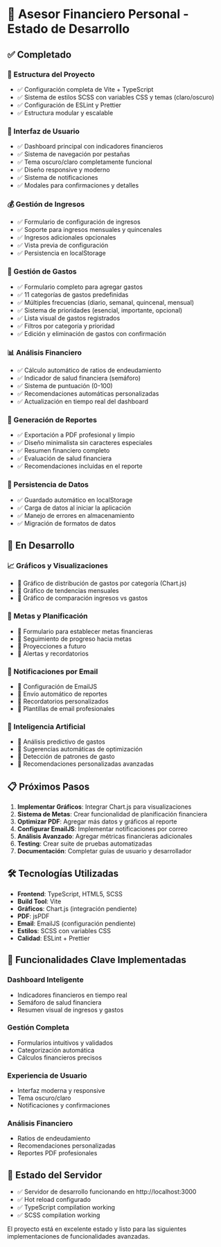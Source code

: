 # 🚀 Asesor Financiero Personal - Estado de Desarrollo

## ✅ Completado

### 📁 Estructura del Proyecto
- ✅ Configuración completa de Vite + TypeScript
- ✅ Sistema de estilos SCSS con variables CSS y temas (claro/oscuro)
- ✅ Configuración de ESLint y Prettier
- ✅ Estructura modular y escalable

### 🎨 Interfaz de Usuario
- ✅ Dashboard principal con indicadores financieros
- ✅ Sistema de navegación por pestañas
- ✅ Tema oscuro/claro completamente funcional
- ✅ Diseño responsive y moderno
- ✅ Sistema de notificaciones
- ✅ Modales para confirmaciones y detalles

### 💰 Gestión de Ingresos
- ✅ Formulario de configuración de ingresos
- ✅ Soporte para ingresos mensuales y quincenales
- ✅ Ingresos adicionales opcionales
- ✅ Vista previa de configuración
- ✅ Persistencia en localStorage

### 💸 Gestión de Gastos
- ✅ Formulario completo para agregar gastos
- ✅ 11 categorías de gastos predefinidas
- ✅ Múltiples frecuencias (diario, semanal, quincenal, mensual)
- ✅ Sistema de prioridades (esencial, importante, opcional)
- ✅ Lista visual de gastos registrados
- ✅ Filtros por categoría y prioridad
- ✅ Edición y eliminación de gastos con confirmación

### 📊 Análisis Financiero
- ✅ Cálculo automático de ratios de endeudamiento
- ✅ Indicador de salud financiera (semáforo)
- ✅ Sistema de puntuación (0-100)
- ✅ Recomendaciones automáticas personalizadas
- ✅ Actualización en tiempo real del dashboard

### 📄 Generación de Reportes
- ✅ Exportación a PDF profesional y limpio
- ✅ Diseño minimalista sin caracteres especiales
- ✅ Resumen financiero completo
- ✅ Evaluación de salud financiera
- ✅ Recomendaciones incluidas en el reporte

### 💾 Persistencia de Datos
- ✅ Guardado automático en localStorage
- ✅ Carga de datos al iniciar la aplicación
- ✅ Manejo de errores en almacenamiento
- ✅ Migración de formatos de datos

## 🚧 En Desarrollo

### 📈 Gráficos y Visualizaciones
- 🔄 Gráfico de distribución de gastos por categoría (Chart.js)
- 🔄 Gráfico de tendencias mensuales
- 🔄 Gráfico de comparación ingresos vs gastos

### 🎯 Metas y Planificación
- 🔄 Formulario para establecer metas financieras
- 🔄 Seguimiento de progreso hacia metas
- 🔄 Proyecciones a futuro
- 🔄 Alertas y recordatorios

### 📧 Notificaciones por Email
- 🔄 Configuración de EmailJS
- 🔄 Envío automático de reportes
- 🔄 Recordatorios personalizados
- 🔄 Plantillas de email profesionales

### 🤖 Inteligencia Artificial
- 🔄 Análisis predictivo de gastos
- 🔄 Sugerencias automáticas de optimización
- 🔄 Detección de patrones de gasto
- 🔄 Recomendaciones personalizadas avanzadas

## 📋 Próximos Pasos

1. **Implementar Gráficos**: Integrar Chart.js para visualizaciones
2. **Sistema de Metas**: Crear funcionalidad de planificación financiera
3. **Optimizar PDF**: Agregar más datos y gráficos al reporte
4. **Configurar EmailJS**: Implementar notificaciones por correo
5. **Análisis Avanzado**: Agregar métricas financieras adicionales
6. **Testing**: Crear suite de pruebas automatizadas
7. **Documentación**: Completar guías de usuario y desarrollador

## 🛠️ Tecnologías Utilizadas

- **Frontend**: TypeScript, HTML5, SCSS
- **Build Tool**: Vite
- **Gráficos**: Chart.js (integración pendiente)
- **PDF**: jsPDF
- **Email**: EmailJS (configuración pendiente)
- **Estilos**: SCSS con variables CSS
- **Calidad**: ESLint + Prettier

## 🎯 Funcionalidades Clave Implementadas

### Dashboard Inteligente
- Indicadores financieros en tiempo real
- Semáforo de salud financiera
- Resumen visual de ingresos y gastos

### Gestión Completa
- Formularios intuitivos y validados
- Categorización automática
- Cálculos financieros precisos

### Experiencia de Usuario
- Interfaz moderna y responsive
- Tema oscuro/claro
- Notificaciones y confirmaciones

### Análisis Financiero
- Ratios de endeudamiento
- Recomendaciones personalizadas
- Reportes PDF profesionales

## 🔧 Estado del Servidor
- ✅ Servidor de desarrollo funcionando en http://localhost:3000
- ✅ Hot reload configurado
- ✅ TypeScript compilation working
- ✅ SCSS compilation working

El proyecto está en excelente estado y listo para las siguientes implementaciones de funcionalidades avanzadas.
